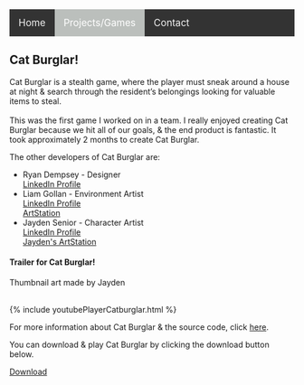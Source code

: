 <script async defer src="https://buttons.github.io/buttons.js"></script>
<style>
.topnav
{
	overflow: hidden;
	background-color: #333;
}

.topnav a
{
	float: left;
	color: #f2f2f2;
	text-align: center;
	padding: 14px 16px;
	text-decoration: none;
	font-size: 17px;
}

.topnav a:hover 
{
  background-color: #ddd;
  color: black;
}

.topnav a.active 
{
  background-color: #bbbfbc;
  color: white;
}
</style>

<div class="topnav">
<a href="https://stevencoombe.github.io/Portfolio/">Home</a>
<a class="active" href="projects.html">Projects/Games</a>
<a href="contact.html">Contact</a>
</div>

<body>
<div class="Cat Burglar">
<h2>Cat Burglar!</h2>
<p>Cat Burglar is a stealth game, where the player must sneak around a house at night & search through the resident’s belongings looking for valuable items to steal.<br>
<br>
This was the first game I worked on in a team. I really enjoyed creating Cat Burglar because we hit all of our goals, & the end product is fantastic. It took approximately 2 months to create Cat Burglar.<br></p>
<p>The other developers of Cat Burglar are: <br>

<ul>
<li>Ryan Dempsey - Designer <br>
<a href = "https://www.linkedin.com/in/ryanjdempsey/" title="Ryan's LinkedIn">LinkedIn Profile</a> <br> </li>
<li>Liam Gollan - Environment Artist <br>
<a href = "https://www.linkedin.com/in/liam-gollan/" title="Liam's LinkedIn">LinkedIn Profile</a> <br>
<a href = "https://www.artstation.com/lgollan/" title="Liam's ArtStation">ArtStation</a> <br> </li>
<li>Jayden Senior - Character Artist <br>
<a href = "https://www.linkedin.com/in/jayden-senior/" title="Jayden's LinkedIn">LinkedIn Profile</a> <br>
<a href = "https://www.artstation.com/jae700/" title="Jayden's ArtStation">Jayden's ArtStation</a> <br> </li>
</ul>
</p>

<h4>Trailer for Cat Burglar!</h4>
<p>Thumbnail art made by Jayden</p> <br>
{% include youtubePlayerCatburglar.html %}

<p>For more information about Cat Burglar & the source code, 
click <a href ="https://github.com/stevencoombe/Game-Dev-Sim/" title="Cat Burglar GitHub Page">here</a>.</p>

<p>You can download & play Cat Burglar by clicking the download button below.</p>
<a class="github-button" href="https://github.com/stevencoombe/Game-Dev-Sim/releases/download/1.0/Cat.Burglar.v1.0.zip" data-color-scheme="no-preference: dark; 
light: dark; dark: dark;" data-icon="octicon-cloud-download" data-size="large" aria-label="Download Cat Burglar" title="Cat Burglar Download">Download</a>
<br>

</div>
</body>